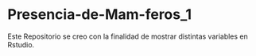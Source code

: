 # Presencia-de-Mam-feros_1
Este Repositorio se creo con la finalidad de mostrar distintas variables en Rstudio.
